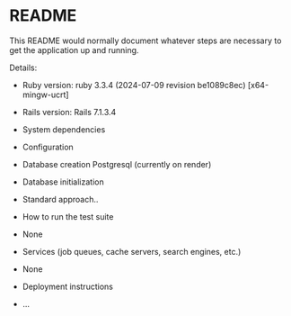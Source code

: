 # README

This README would normally document whatever steps are necessary to get the
application up and running.

Details:

* Ruby version:
ruby 3.3.4 (2024-07-09 revision be1089c8ec) [x64-mingw-ucrt]

* Rails version:
Rails 7.1.3.4

* System dependencies

* Configuration

* Database creation
Postgresql (currently on render)

* Database initialization
- Standard approach..

* How to run the test suite
- None

* Services (job queues, cache servers, search engines, etc.)
- None

* Deployment instructions

* ...
